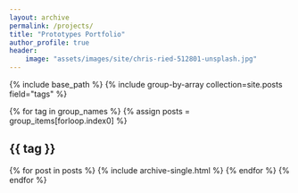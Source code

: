 ```yaml
---
layout: archive
permalink: /projects/
title: "Prototypes Portfolio"
author_profile: true
header:
    image: "assets/images/site/chris-ried-512801-unsplash.jpg"
---
```

<!-- Tags used here are the libraries and purpose -->
{% include base_path %}
{% include group-by-array collection=site.posts field="tags" %}

{% for tag in group_names %}
  {% assign posts = group_items[forloop.index0] %}
  <h2 id="{{ tag | slugify }}" class="archive__subtitle">{{ tag }}</h2>
  {% for post in posts %}
    {% include archive-single.html %}
  {% endfor %}
{% endfor %}